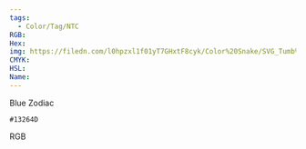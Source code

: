 ```yaml
---
tags:
  - Color/Tag/NTC
RGB:
Hex:
img: https://filedn.com/l0hpzxl1f01yT7GHxtF8cyk/Color%20Snake/SVG_Tumb%20Mass%20No%20Name/13264D.svg
CMYK:
HSL:
Name:
---
```

Blue Zodiac
```palette
#13264D
```
RGB
